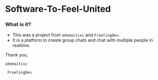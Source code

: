 # Software-To-Feel-United

### What is it?
- This was a project from ```adomaitisc``` and ```FroelingDev```.
- It is a platform to create group chats and chat with multiple people in realtime.

Thank you, 

```adomaitisc```

``` FroelingDev```
